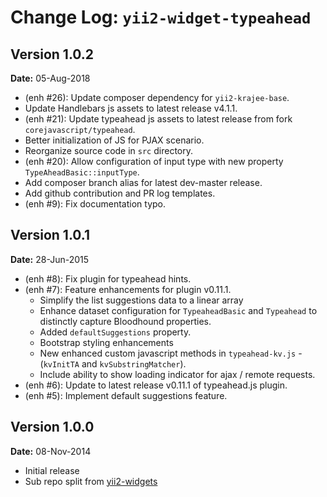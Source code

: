 Change Log: `yii2-widget-typeahead`
===================================

## Version 1.0.2

**Date:** 05-Aug-2018

- (enh #26): Update composer dependency for `yii2-krajee-base`.
- Update Handlebars js assets to latest release v4.1.1.
- (enh #21): Update typeahead js assets to latest release from fork `corejavascript/typeahead`.
- Better initialization of JS for PJAX scenario.
- Reorganize source code in `src` directory.
- (enh #20): Allow configuration of input type with new property `TypeAheadBasic::inputType`.
- Add composer branch alias for latest dev-master release.
- Add github contribution and PR log templates.
- (enh #9): Fix documentation typo.

## Version 1.0.1

**Date:** 28-Jun-2015

- (enh #8): Fix plugin for typeahead hints.
- (enh #7): Feature enhancements for plugin v0.11.1.
    - Simplify the list suggestions data to a linear array
    - Enhance dataset configuration for `TypeaheadBasic` and `Typeahead` to distinctly capture Bloodhound properties.
    - Added `defaultSuggestions` property.
    - Bootstrap styling enhancements
    - New enhanced custom javascript methods in `typeahead-kv.js` - (`kvInitTA` and `kvSubstringMatcher`).
    - Include ability to show loading indicator for ajax / remote requests.
- (enh #6): Update to latest release v0.11.1 of typeahead.js plugin.
- (enh #5): Implement default suggestions feature.

## Version 1.0.0

**Date:** 08-Nov-2014

- Initial release 
- Sub repo split from [yii2-widgets](https://github.com/kartik-v/yii2-widgets)